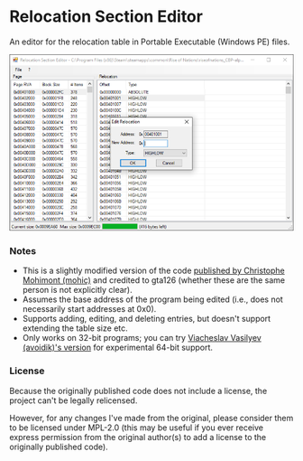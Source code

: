 # Relocation Section Editor

An editor for the relocation table in Portable Executable (Windows PE) files.

![](./screenshot-02.png)

### Notes

- This is a slightly modified version of the code [published by Christophe Mohimont (mohic)](https://github.com/mohic/Relocation-Section-Editor) and credited to gta126 (whether these are the same person is not explicitly clear).
- Assumes the base address of the program being edited (i.e., does not necessarily start addresses at 0x0).
- Supports adding, editing, and deleting entries, but doesn't support extending the table size etc.
- Only works on 32-bit programs; you can try [Viacheslav Vasilyev (avoidik)'s version](https://github.com/mohic/Relocation-Section-Editor/pull/1) for experimental 64-bit support.

### License

Because the originally published code does not include a license, the project can't be legally relicensed.

However, for any changes I've made from the original, please consider them to be licensed under MPL-2.0 (this may be useful if you ever receive express permission from the original author(s) to add a license to the originally published code).
